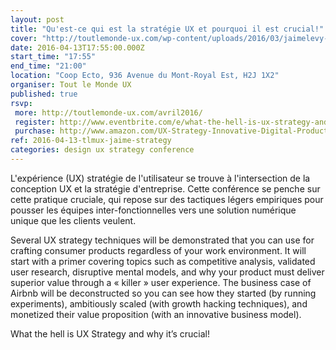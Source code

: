 ```yaml
---
layout: post
title: "Qu'est-ce qui est la stratégie UX et pourquoi il est crucial!"
cover: "http://toutlemonde-ux.com/wp-content/uploads/2016/03/jaimelevy-3.png"
date: 2016-04-13T17:55:00.000Z
start_time: "17:55"
end_time: "21:00"
location: "Coop Ecto, 936 Avenue du Mont-Royal Est, H2J 1X2"
organiser: Tout le Monde UX
published: true
rsvp:
 more: http://toutlemonde-ux.com/avril2016/
 register: http://www.eventbrite.com/e/what-the-hell-is-ux-strategy-and-why-its-crucial-tlmux-avril-2016-tickets-24019887129
 purchase: http://www.amazon.com/UX-Strategy-Innovative-Digital-Products/dp/1449372864
ref: 2016-04-13-tlmux-jaime-strategy
categories: design ux strategy conference
---
```


L'expérience (UX) stratégie de l'utilisateur se trouve à l'intersection de la conception UX et la stratégie d'entreprise. Cette conférence se penche sur cette pratique cruciale, qui repose sur des tactiques légers empiriques pour pousser les équipes inter-fonctionnelles vers une solution numérique unique que les clients veulent.

Several UX strategy techniques will be demonstrated that you can use for crafting consumer products regardless of your work environment. It will start with a primer covering topics such as competitive analysis, validated user research, disruptive mental models, and why your product must deliver superior value through a « killer » user experience. The business case of Airbnb will be deconstructed so you can see how they started (by running experiments), ambitiously scaled (with growth hacking techniques), and monetized their value proposition (with an innovative business model).

What the hell is UX Strategy and why it’s crucial!
